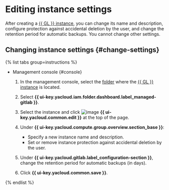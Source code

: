 # Editing instance settings

After creating a [{{ GL }} instance](../../concepts/index.md#instance), you can change its name and description, configure protection against accidental deletion by the user, and change the retention period for automatic backups. You cannot change other settings.

## Changing instance settings {#change-settings}

{% list tabs group=instructions %}

- Management console {#console}

   1. In the management console, select the [folder](../../../resource-manager/concepts/resources-hierarchy.md#folder) where the [{{ GL }} instance](../../concepts/index.md#instance) is located.
   1. Select **{{ ui-key.yacloud.iam.folder.dashboard.label_managed-gitlab }}**.
   1. Select the instance and click ![image](../../../_assets/console-icons/pencil.svg) **{{ ui-key.yacloud.common.edit }}** at the top of the page.
   1. Under **{{ ui-key.yacloud.compute.group.overview.section_base }}**:

      * Specify a new instance name and description.
      * Set or remove instance protection against accidental deletion by the user.

   1. Under **{{ ui-key.yacloud.gitlab.label_configuration-section }}**, change the retention period for automatic backups (in days).

   1. Click **{{ ui-key.yacloud.common.save }}**.

{% endlist %}
